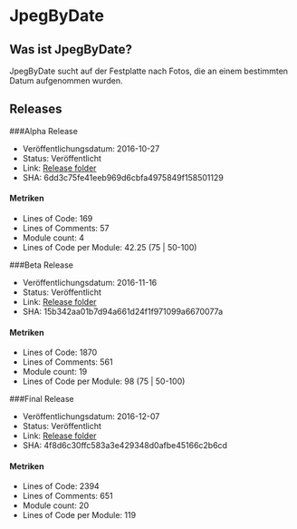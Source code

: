 # JpegByDate

## Was ist JpegByDate?
JpegByDate sucht auf der Festplatte nach Fotos, die an einem bestimmten Datum aufgenommen wurden.

## Releases

###Alpha Release

* Veröffentlichungsdatum: 2016-10-27
* Status: Veröffentlicht
* Link: [Release folder](../../tree/master/release/release2016-10-27)
* SHA: 6dd3c75fe41eeb969d6cbfa4975849f158501129 

#### Metriken

* Lines of Code: 169
* Lines of Comments: 57
* Module count: 4
* Lines of Code per Module: 42.25 (75 | 50-100)

###Beta Release

* Veröffentlichungsdatum: 2016-11-16
* Status: Veröffentlicht
* Link: [Release folder](../../tree/master/release/release2016-11-16)
* SHA: 15b342aa01b7d94a661d24f1f971099a6670077a

#### Metriken

* Lines of Code: 1870
* Lines of Comments: 561
* Module count: 19
* Lines of Code per Module: 98 (75 | 50-100)

###Final Release

* Veröffentlichungsdatum: 2016-12-07
* Status: Veröffentlicht
* Link: [Release folder](../../tree/master/release/release2016-12-07)
* SHA: 4f8d6c30ffc583a3e429348d0afbe45166c2b6cd

#### Metriken

* Lines of Code: 2394
* Lines of Comments: 651
* Module count: 20
* Lines of Code per Module: 119

